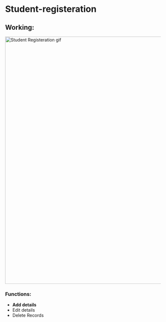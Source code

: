 # Student-registeration
## Working:

<img src="https://github.com/manan-dude/Student-registeration/blob/main/OnlineExamSystem/Untitled%20%E2%80%91%20Made%20with%20FlexClip%20(1).gif" alt="Student Registeration gif" title="Netbeans" width="800"/>

### Functions:
* <b>Add details</b>
* Edit details
* Delete Records


